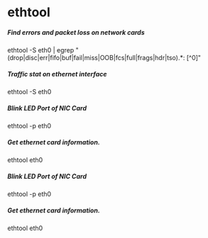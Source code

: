 # ethtool

##### Find errors and packet loss on network cards

   ethtool  -S eth0 | egrep "(drop|disc|err|fifo|buf|fail|miss|OOB|fcs|full|frags|hdr|tso).*: [^0]"

##### Traffic stat on ethernet interface

   ethtool  -S eth0

##### Blink LED Port of NIC Card

   ethtool  -p eth0

##### Get ethernet card information.

   ethtool  eth0

##### Blink LED Port of NIC Card

   ethtool  -p eth0

##### Get ethernet card information.

   ethtool  eth0
